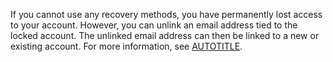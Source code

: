 If you cannot use any recovery methods, you have permanently lost access to your account. However, you can unlink an email address tied to the locked account. The unlinked email address can then be linked to a new or existing account. For more information, see [AUTOTITLE](/account-and-profile/setting-up-and-managing-your-personal-account-on-github/managing-your-personal-account/unlinking-your-email-address-from-a-locked-account).
